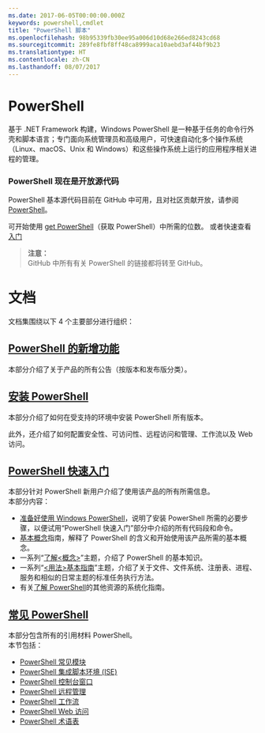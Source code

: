 ```yaml
---
ms.date: 2017-06-05T00:00:00.000Z
keywords: powershell,cmdlet
title: "PowerShell 脚本"
ms.openlocfilehash: 98b95339fb30ee95a006d10d68e266ed8243cd68
ms.sourcegitcommit: 289fe8fbf8ff48ca8999aca10aebd3af44bf9b23
ms.translationtype: HT
ms.contentlocale: zh-CN
ms.lasthandoff: 08/07/2017
---
```

#  <a name="powershell"></a>PowerShell

基于 .NET Framework 构建，Windows PowerShell 是一种基于任务的命令行外壳和脚本语言；专门面向系统管理员和高级用户，可快速自动化多个操作系统（Linux、macOS、Unix 和 Windows）和这些操作系统上运行的应用程序相关进程的管理。

###  <a name="powershell-is-now-open-source"></a>PowerShell 现在是开放源代码

PowerShell 基本源代码目前在 GitHub 中可用，且对社区贡献开放，请参阅 [PowerShell](https://github.com/powershell/powershell)。

可开始使用 [get PowerShell](https://github.com/PowerShell/PowerShell#get-powershell)（获取 PowerShell）中所需的位数。
或者快速查看[入门](https://github.com/PowerShell/PowerShell/blob/master/docs/learning-powershell)

>  **注意：**  
>  GitHub 中所有有关 PowerShell 的链接都将转至 GitHub。

#  <a name="documentation"></a>文档

文档集围绕以下 4 个主要部分进行组织：

##  <a name="whats-new-with-powershellwhats-newwhat-s-new-with-powershellmd"></a>[PowerShell 的新增功能](whats-new/What-s-New-With-PowerShell.md)
本部分介绍了关于产品的所有公告（按版本和发布版分类）。

##  <a name="powershell-setupsetupsetup-referencemd"></a>[安装 PowerShell ](setup/setup-reference.md)
本部分介绍了如何在受支持的环境中安装 PowerShell 所有版本。  

此外，还介绍了如何配置安全性、可访问性、远程访问和管理、工作流以及 Web 访问。

##  <a name="getting-started-with-powershellgetting-startedgetting-started-with-windows-powershellmd"></a>[PowerShell 快速入门](getting-started/Getting-Started-with-Windows-PowerShell.md)
本部分针对 PowerShell 新用户介绍了使用该产品的所有所需信息。  
本部分内容：
-   [准备好使用 Windows PowerShell](getting-started/Getting-Ready-to-Use-Windows-PowerShell.md)，说明了安装 PowerShell 所需的必要步骤，以便试用“PowerShell 快速入门”部分中介绍的所有代码段和命令。
-  [基本概念](getting-started/fundamental-concepts.md)指南，解释了 PowerShell 的含义和开始使用该产品所需的基本概念。
-  一系列“[了解&lt;概念&gt;](getting-started/understanding-concepts-reference.md)”主题，介绍了 PowerShell 的基本知识。
-  一系列“[&lt;用法&gt;基本指南](getting-started/cookbooks/basic-cookbooks-reference.md)”主题，介绍了关于文件、文件系统、注册表、进程、服务和相似的日常主题的标准任务执行方法。
-  有关[了解 PowerShell](getting-started/more-powershell-learning.md)的其他资源的系统化指南。

##  <a name="common-powershellcore-powershellcore-powershellmd"></a>[常见 PowerShell](core-powershell/core-powershell.md)
本部分包含所有的引用材料 PowerShell。  
本节包括：
-  [PowerShell 常见模块](core-powershell/core-modules.md)
-  [PowerShell 集成脚本环境 \(ISE\)](core-powershell/ise-guide.md)
-  [PowerShell 控制台窗口](core-powershell/console-guide.md)
-  [PowerShell 远程管理](core-powershell/Running-Remote-Commands.md)
-  [PowerShell 工作流](core-powershell/workflows-guide.md)
-  [PowerShell Web 访问](core-powershell/web-access.md)
-  [PowerShell 术语表](Windows-PowerShell-Glossary.md)

